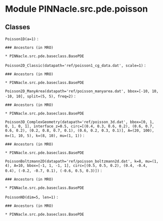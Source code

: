 # Module PINNacle.src.pde.poisson

## Classes

`Poisson1D(a=1)`
:

    ### Ancestors (in MRO)

    * PINNacle.src.pde.baseclass.BasePDE

`Poisson2D_Classic(datapath='ref/poisson1_cg_data.dat', scale=1)`
:

    ### Ancestors (in MRO)

    * PINNacle.src.pde.baseclass.BasePDE

`Poisson2D_ManyArea(datapath='ref/poisson_manyarea.dat', bbox=[-10, 10, -10, 10], split=(5, 5), freq=2)`
:

    ### Ancestors (in MRO)

    * PINNacle.src.pde.baseclass.BasePDE

`Poisson3D_ComplexGeometry(datapath='ref/poisson_3d.dat', bbox=[0, 1, 0, 1, 0, 1], interface_z=0.5, circ=[(0.4, 0.3, 0.6, 0.2), (0.6, 0.7, 0.6, 0.2), (0.2, 0.8, 0.7, 0.1), (0.6, 0.2, 0.3, 0.1)], A=(20, 100), m=(1, 10, 5), k=(8, 10), mu=(1, 1))`
:

    ### Ancestors (in MRO)

    * PINNacle.src.pde.baseclass.BasePDE

`PoissonBoltzmann2D(datapath='ref/poisson_boltzmann2d.dat', k=8, mu=(1, 4), A=10, bbox=[-1, 1, -1, 1], circ=[(0.5, 0.5, 0.2), (0.4, -0.4, 0.4), (-0.2, -0.7, 0.1), (-0.6, 0.5, 0.3)])`
:

    ### Ancestors (in MRO)

    * PINNacle.src.pde.baseclass.BasePDE

`PoissonND(dim=5, len=1)`
:

    ### Ancestors (in MRO)

    * PINNacle.src.pde.baseclass.BasePDE
